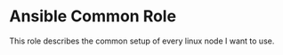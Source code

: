Ansible Common Role
=========

This role describes the common setup of every linux node I want to use.
